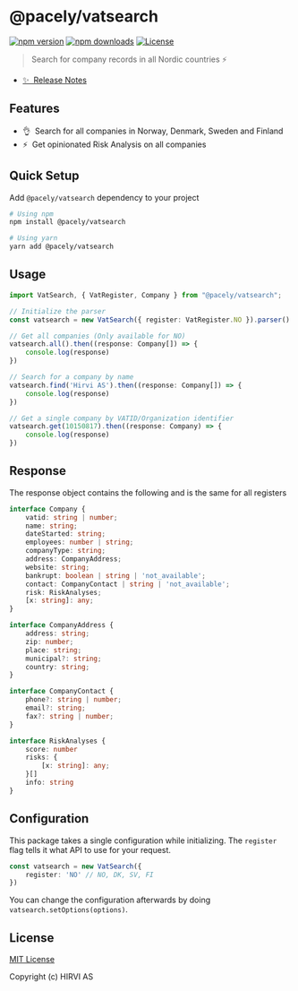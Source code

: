# @pacely/vatsearch

[![npm version][npm-version-src]][npm-version-href]
[![npm downloads][npm-downloads-src]][npm-downloads-href]
[![License][license-src]][license-href]

> Search for company records in all Nordic countries ⚡️

- [✨ &nbsp;Release Notes](https://github.com/pacelyapp/vatsearch/releases)

## Features

- 👌&nbsp; Search for all companies in Norway, Denmark, Sweden and Finland
- ⚡&nbsp; Get opinionated Risk Analysis on all companies 

## Quick Setup

Add `@pacely/vatsearch` dependency to your project

```bash
# Using npm
npm install @pacely/vatsearch

# Using yarn
yarn add @pacely/vatsearch
```

## Usage

```typescript
import VatSearch, { VatRegister, Company } from "@pacely/vatsearch";

// Initialize the parser
const vatsearch = new VatSearch({ register: VatRegister.NO }).parser()

// Get all companies (Only available for NO)
vatsearch.all().then((response: Company[]) => {
    console.log(response)
})

// Search for a company by name
vatsearch.find('Hirvi AS').then((response: Company[]) => {
    console.log(response)
})

// Get a single company by VATID/Organization identifier
vatsearch.get(10150817).then((response: Company) => {
    console.log(response)
})
```

## Response

The response object contains the following and is the same for all registers

```typescript
interface Company {
    vatid: string | number;
    name: string;
    dateStarted: string;
    employees: number | string;
    companyType: string;
    address: CompanyAddress;
    website: string;
    bankrupt: boolean | string | 'not_available';
    contact: CompanyContact | string | 'not_available';
    risk: RiskAnalyses;
    [x: string]: any;
}

interface CompanyAddress {
    address: string;
    zip: number;
    place: string;
    municipal?: string;
    country: string;
}

interface CompanyContact {
    phone?: string | number;
    email?: string;
    fax?: string | number;
}

interface RiskAnalyses {
    score: number
    risks: {
        [x: string]: any;
    }[]
    info: string
}
```

## Configuration

This package takes a single configuration while initializing. 
The `register` flag tells it what API to use for your request.

```typescript
const vatsearch = new VatSearch({
    register: 'NO' // NO, DK, SV, FI
})
```

You can change the configuration afterwards by doing `vatsearch.setOptions(options)`.

## License

[MIT License](./LICENSE)

Copyright (c) HIRVI AS

[npm-version-src]: https://img.shields.io/npm/v/@pacely/vatsearch/latest.svg
[npm-version-href]: https://npmjs.com/package/@pacely/vatsearch

[npm-downloads-src]: https://img.shields.io/npm/dt/@pacely/vatsearch.svg
[npm-downloads-href]: https://npmjs.com/package/@pacely/vatsearch

[license-src]: https://img.shields.io/npm/l/@pacely/vatsearch.svg
[license-href]: https://npmjs.com/package/@pacely/vatsearch
